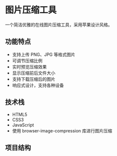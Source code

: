 # 图片压缩工具

一个简洁优雅的在线图片压缩工具，采用苹果设计风格。

## 功能特点

- 支持上传 PNG、JPG 等格式图片
- 可调节压缩比例
- 实时预览压缩效果
- 显示压缩前后文件大小
- 支持下载压缩后的图片
- 响应式设计，支持各种设备

## 技术栈

- HTML5
- CSS3
- JavaScript
- 使用 browser-image-compression 库进行图片压缩

## 项目结构 